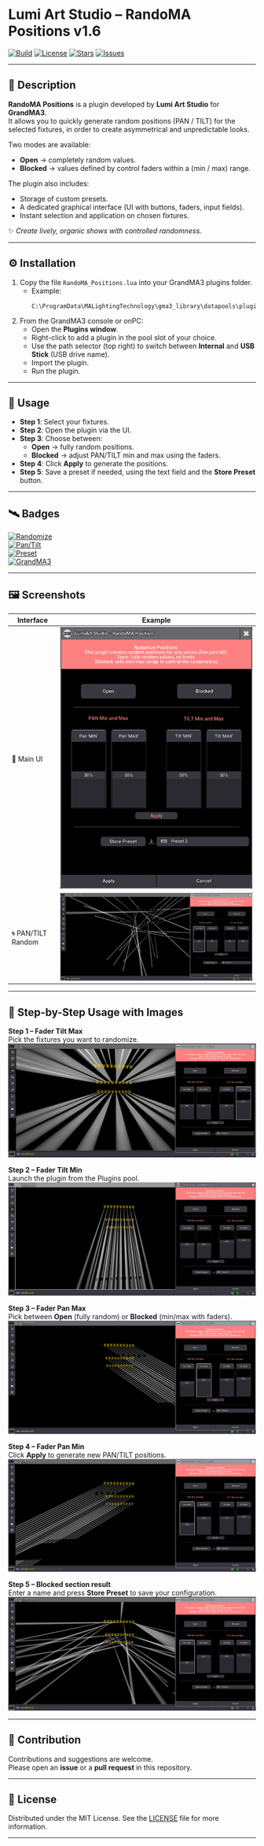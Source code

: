 # Lumi Art Studio – RandoMA Positions v1.6

[![Build](https://img.shields.io/badge/Status-Stable-green?logo=github)](https://github.com/MayBeLinux/randoMA-Positions)
[![License](https://img.shields.io/badge/License-MIT-purple)](LICENSE)
[![Stars](https://img.shields.io/github/stars/MayBeLinux/randoMA-Positions?style=social)](https://github.com/MayBeLinux/randoMA-Positions/stargazers)
[![Issues](https://img.shields.io/github/issues/MayBeLinux/randoMA-Positions?logo=github)](https://github.com/MayBeLinux/randoMA-Positions/issues)

---

## 🔮 Description  

**RandoMA Positions** is a plugin developed by **Lumi Art Studio** for **GrandMA3**.  
It allows you to quickly generate random positions (PAN / TILT) for the selected fixtures, in order to create asymmetrical and unpredictable looks.  

Two modes are available:  
- **Open** → completely random values.  
- **Blocked** → values defined by control faders within a (min / max) range.  

The plugin also includes:  
- Storage of custom presets.  
- A dedicated graphical interface (UI with buttons, faders, input fields).  
- Instant selection and application on chosen fixtures.  

✨ *Create lively, organic shows with controlled randomness.*  

---

## ⚙️ Installation  

1. Copy the file `RandoMA_Positions.lua` into your GrandMA3 plugins folder.  
   - Example:  
     ```
     C:\ProgramData\MALightingTechnology\gma3_library\datapools\plugins
     ```  
2. From the GrandMA3 console or onPC:  
   - Open the **Plugins window**.  
   - Right-click to add a plugin in the pool slot of your choice.  
   - Use the path selector (top right) to switch between __Internal__ and __USB Stick__ (USB drive name).  
   - Import the plugin.  
   - Run the plugin.  

---

## 🚀 Usage  

- **Step 1**: Select your fixtures.  
- **Step 2**: Open the plugin via the UI.  
- **Step 3**: Choose between:  
  - **Open** → fully random positions.  
  - **Blocked** → adjust PAN/TILT min and max using the faders.  
- **Step 4**: Click **Apply** to generate the positions.  
- **Step 5**: Save a preset if needed, using the text field and the __Store Preset__ button.  

---

## 🛰️ Badges  

[![Randomize](https://img.shields.io/badge/🎲-Randomize-blue)](#)  
[![Pan/Tilt](https://img.shields.io/badge/🌀-PAN%2FTILT-lightgrey)](#)  
[![Preset](https://img.shields.io/badge/💾-Preset-orange)](#)  
[![GrandMA3](https://img.shields.io/badge/🎚️-GrandMA3-yellow)](#)  

---

## 🖼️ Screenshots  

| Interface | Example |
|-----------|---------|
| 🎨 Main UI | ![Screenshot UI](assets/randoMA_ui.png) |
| 🌀 PAN/TILT Random | ![Screenshot Effect](assets/randoMA_2.png) |

---

## 📝 Step-by-Step Usage with Images  

**Step 1 – Fader Tilt Max**  
Pick the fixtures you want to randomize.  
![Step 1](assets/randoMA_6.png)  

**Step 2 – Fader Tilt Min**  
Launch the plugin from the Plugins pool.  
![Step 2](assets/randoMA_3.png)  

**Step 3 – Fader Pan Max**  
Pick between **Open** (fully random) or **Blocked** (min/max with faders).  
![Step 3](assets/randoMA_4.png)  

**Step 4 – Fader Pan Min**  
Click **Apply** to generate new PAN/TILT positions.  
![Step 4](assets/randoMA_5.png)  

**Step 5 – Blocked section result**  
Enter a name and press **Store Preset** to save your configuration.  
![Step 5](assets/randoMA_1.png)  

---

## 🤝 Contribution  

Contributions and suggestions are welcome.  
Please open an **issue** or a **pull request** in this repository.  

---

## 📜 License  

Distributed under the MIT License. See the [LICENSE](LICENSE) file for more information.  

---
